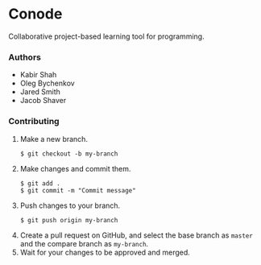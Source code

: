 # Conode

Collaborative project-based learning tool for programming.

### Authors

* Kabir Shah
* Oleg Bychenkov
* Jared Smith
* Jacob Shaver

### Contributing

1. Make a new branch.
	```
	$ git checkout -b my-branch
	```
2. Make changes and commit them.
	```
	$ git add .
	$ git commit -m "Commit message"
	```
3. Push changes to your branch.
	```
	$ git push origin my-branch
	```
4. Create a pull request on GitHub, and select the base branch as `master` and the compare branch as `my-branch`.
5. Wait for your changes to be approved and merged.
